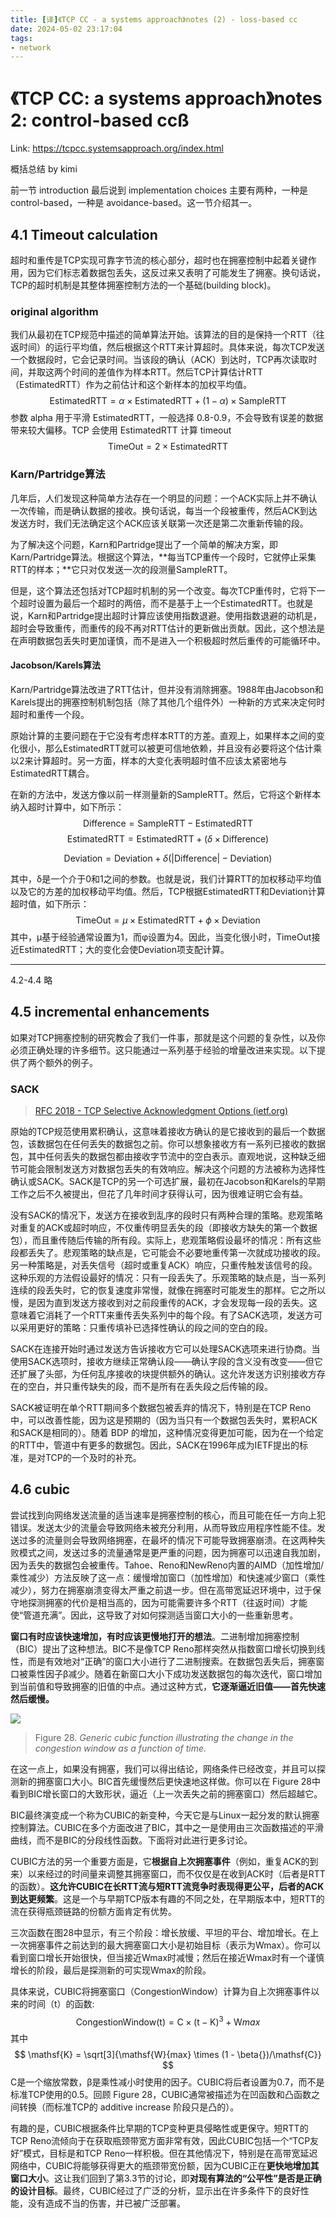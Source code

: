 ```yaml
---
title: [译]《TCP CC - a systems approach》notes (2) - loss-based cc
date: 2024-05-02 23:17:04
tags:
- network
---
```


# 《TCP CC: a systems approach》notes 2: control-based ccß

Link: https://tcpcc.systemsapproach.org/index.html 

概括总结 by kimi

前一节 introduction 最后说到 implementation choices 主要有两种，一种是 control-based，一种是 avoidance-based。这一节介绍其一。

## 4.1 Timeout calculation

超时和重传是TCP实现可靠字节流的核心部分，超时也在拥塞控制中起着关键作用，因为它们标志着数据包丢失，这反过来又表明了可能发生了拥塞。换句话说，TCP的超时机制是其整体拥塞控制方法的一个基础(building block)。

### original algorithm

我们从最初在TCP规范中描述的简单算法开始。该算法的目的是保持一个RTT（往返时间）的运行平均值，然后根据这个RTT来计算超时。具体来说，每次TCP发送一个数据段时，它会记录时间。当该段的确认（ACK）到达时，TCP再次读取时间，并取这两个时间的差值作为样本RTT。然后TCP计算估计RTT（EstimatedRTT）作为之前估计和这个新样本的加权平均值。
$$
\mathsf{EstimatedRTT} = \alpha \times \mathsf{EstimatedRTT} + (1 - \alpha{}) \times \mathsf{SampleRTT}
$$
参数 alpha 用于平滑 EstimatedRTT，一般选择 0.8-0.9，不会导致有误差的数据带来较大偏移。TCP 会使用 EstimatedRTT 计算 timeout
$$
\mathsf{TimeOut = 2} \times \mathsf{EstimatedRTT}
$$

### Karn/Partridge算法

几年后，人们发现这种简单方法存在一个明显的问题：一个ACK实际上并不确认一次传输，而是确认数据的接收。换句话说，每当一个段被重传，然后ACK到达发送方时，我们无法确定这个ACK应该关联第一次还是第二次重新传输的段。

为了解决这个问题，Karn和Partridge提出了一个简单的解决方案，即Karn/Partridge算法。根据这个算法，**每当TCP重传一个段时，它就停止采集RTT的样本；**它只对仅发送一次的段测量SampleRTT。

但是，这个算法还包括对TCP超时机制的另一个改变。每次TCP重传时，它将下一个超时设置为最后一个超时的两倍，而不是基于上一个EstimatedRTT。也就是说，Karn和Partridge提出超时计算应该使用指数退避。使用指数退避的动机是，超时会导致重传，而重传的段不再对RTT估计的更新做出贡献。因此，这个想法是在声明数据包丢失时更加谨慎，而不是进入一个积极超时然后重传的可能循环中。

#### Jacobson/Karels算法

Karn/Partridge算法改进了RTT估计，但并没有消除拥塞。1988年由Jacobson和Karels提出的拥塞控制机制包括（除了其他几个组件外）一种新的方式来决定何时超时和重传一个段。

原始计算的主要问题在于它没有考虑样本RTT的方差。直观上，如果样本之间的变化很小，那么EstimatedRTT就可以被更可信地依赖，并且没有必要将这个估计乘以2来计算超时。另一方面，样本的大变化表明超时值不应该太紧密地与EstimatedRTT耦合。

在新的方法中，发送方像以前一样测量新的SampleRTT。然后，它将这个新样本纳入超时计算中，如下所示：
$$
\mathsf{Difference = SampleRTT - EstimatedRTT} 
$$
$$
\mathsf{EstimatedRTT = EstimatedRTT} + ( \delta \times \mathsf{Difference)}
$$

$$
\mathsf{Deviation = Deviation} + \delta \mathsf{(| Difference | - Deviation)}
$$



其中，δ是一个介于0和1之间的参数。也就是说，我们计算RTT的加权移动平均值以及它的方差的加权移动平均值。然后，TCP根据EstimatedRTT和Deviation计算超时值，如下所示：
$$
\mathsf{TimeOut} = \mu \times \mathsf{EstimatedRTT} + \phi \times \mathsf{Deviation}
$$
其中，μ基于经验通常设置为1，而φ设置为4。因此，当变化很小时，TimeOut接近EstimatedRTT；大的变化会使Deviation项支配计算。



---

4.2-4.4 略



## 4.5 incremental enhancements

如果对TCP拥塞控制的研究教会了我们一件事，那就是这个问题的复杂性，以及你必须正确处理的许多细节。这只能通过一系列基于经验的增量改进来实现。以下提供了两个额外的例子。

### SACK

> [RFC 2018 - TCP Selective Acknowledgment Options (ietf.org)](https://datatracker.ietf.org/doc/html/rfc2018)

原始的TCP规范使用累积确认，这意味着接收方确认的是它接收到的最后一个数据包，该数据包在任何丢失的数据包之前。你可以想象接收方有一系列已接收的数据包，其中任何丢失的数据包都由接收字节流中的空白表示。直观地说，这种缺乏细节可能会限制发送方对数据包丢失的有效响应。解决这个问题的方法被称为选择性确认或SACK。SACK是TCP的另一个可选扩展，最初在Jacobson和Karels的早期工作之后不久被提出，但花了几年时间才获得认可，因为很难证明它会有益。

没有SACK的情况下，发送方在接收到乱序的段时只有两种合理的策略。悲观策略对重复的ACK或超时响应，不仅重传明显丢失的段（即接收方缺失的第一个数据包），而且重传随后传输的所有段。实际上，悲观策略假设最坏的情况：所有这些段都丢失了。悲观策略的缺点是，它可能会不必要地重传第一次就成功接收的段。另一种策略是，对丢失信号（超时或重复ACK）响应，只重传触发该信号的段。这种乐观的方法假设最好的情况：只有一段丢失了。乐观策略的缺点是，当一系列连续的段丢失时，它的恢复速度非常慢，就像在拥塞时可能发生的那样。它之所以慢，是因为直到发送方接收到对之前段重传的ACK，才会发现每一段的丢失。这意味着它消耗了一个RTT来重传丢失系列中的每个段。有了SACK选项，发送方可以采用更好的策略：只重传填补已选择性确认的段之间的空白的段。

SACK在连接开始时通过发送方告诉接收方它可以处理SACK选项来进行协商。当使用SACK选项时，接收方继续正常确认段——确认字段的含义没有改变——但它还扩展了头部，为任何乱序接收的块提供额外的确认。这允许发送方识别接收方存在的空白，并只重传缺失的段，而不是所有在丢失段之后传输的段。

SACK被证明在单个RTT期间多个数据包被丢弃的情况下，特别是在TCP Reno中，可以改善性能，因为这是预期的（因为当只有一个数据包丢失时，累积ACK和SACK是相同的）。随着 BDP 的增加，这种情况变得更加可能，因为在一个给定的RTT中，管道中有更多的数据包。因此，SACK在1996年成为IETF提出的标准，是对TCP的一个及时的补充。

## 4.6 cubic

尝试找到向网络发送流量的适当速率是拥塞控制的核心，而且可能在任一方向上犯错误。发送太少的流量会导致网络未被充分利用，从而导致应用程序性能不佳。发送过多的流量则会导致网络拥塞，在最坏的情况下可能导致拥塞崩溃。在这两种失败模式之间，发送过多的流量通常是更严重的问题，因为拥塞可以迅速自我加剧，因为丢失的数据包会被重传。Tahoe、Reno和NewReno内置的AIMD（加性增加/乘性减少）方法反映了这一点：缓慢增加窗口（加性增加）和快速减少窗口（乘性减少），努力在拥塞崩溃变得太严重之前退一步。但在高带宽延迟环境中，过于保守地探测拥塞的代价是相当高的，因为可能需要许多个RTT（往返时间）才能使“管道充满”。因此，这导致了对如何探测适当窗口大小的一些重新思考。

**窗口有时应该快速增加，有时应该更慢地打开的想法**。二进制增加拥塞控制（BIC）提出了这种想法。BIC不是像TCP Reno那样突然从指数窗口增长切换到线性，而是有效地对“正确”的窗口大小进行了二进制搜索。在数据包丢失后，拥塞窗口被乘性因子β减少。随着在新窗口大小下成功发送数据包的每次迭代，窗口增加到当前值和导致拥塞的旧值的中点。通过这种方式，**它逐渐逼近旧值——首先快速然后缓慢。**

![](https://tcpcc.systemsapproach.org/_images/Slide9.png)

> Figure 28. *Generic cubic function illustrating the change in the congestion window as a function of time.*

在这一点上，如果没有拥塞，我们可以得出结论，网络条件已经改变，并且可以探测新的拥塞窗口大小。BIC首先缓慢然后更快速地这样做。你可以在 Figure 28中看到BIC增长窗口的大致形状，逼近（上一次丢失之前的拥塞窗口）然后超越它。

BIC最终演变成一个称为CUBIC的新变种，今天它是与Linux一起分发的默认拥塞控制算法。CUBIC在多个方面改进了BIC，其中之一是使用由三次函数描述的平滑曲线，而不是BIC的分段线性函数。下面将对此进行更多讨论。

CUBIC方法的另一个重要方面是，它**根据自上次拥塞事件**（例如，重复ACK的到来）以来经过的时间量来调整其拥塞窗口，而不仅仅是在收到ACK时（后者是RTT的函数）。**这允许CUBIC在长RTT流与短RTT流竞争时表现得更公平，后者的ACK到达更频繁**。这是一个与早期TCP版本有趣的不同之处，在早期版本中，短RTT的流在获得瓶颈链路的份额方面肯定有优势。

三次函数在图28中显示，有三个阶段：增长放缓、平坦的平台、增加增长。在上一次拥塞事件之前达到的最大拥塞窗口大小是初始目标（表示为Wmax）。你可以看到窗口增长开始很快，但当接近Wmax时减慢；然后在接近Wmax时有一个谨慎增长的阶段，最后是探测新的可实现Wmax的阶段。

具体来说，CUBIC将拥塞窗口（CongestionWindow）计算为自上次拥塞事件以来的时间（t）的函数:
$$
\mathsf{CongestionWindow(t)} = \mathsf{C} \times \mathsf{(t-K)}^{3} + \mathsf{W}{max}
$$
其中
$$
\mathsf{K} =  \sqrt[3]{\mathsf{W}{max} \times (1 - \beta{})/\mathsf{C}}
$$
C是一个缩放常数，β是乘性减小时使用的因子。CUBIC将后者设置为0.7，而不是标准TCP使用的0.5。回顾 Figure 28，CUBIC通常被描述为在凹函数和凸函数之间转换（而标准TCP的 additive increase 阶段只是凸的）。

有趣的是，CUBIC根据条件比早期的TCP变种更具侵略性或更保守。短RTT的TCP Reno流倾向于在获取瓶颈带宽方面非常有效，因此CUBIC包括一个“TCP友好”模式，目标是和TCP Reno一样积极。但在其他情况下，特别是在高带宽延迟网络中，CUBIC将能够获得更大的瓶颈带宽份额，因为CUBIC正在**更快地增加其窗口大小**。这让我们回到了第3.3节的讨论，即**对现有算法的“公平性”是否是正确的设计目标**。最终，CUBIC经过了广泛的分析，显示出在许多条件下的良好性能，没有造成不当的伤害，并已被广泛部署。
